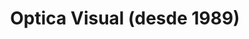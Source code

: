 ---
title: "Optica Visual (desde 1989)"
url: /asuncion-paraguay/optica-visual-desde-1989-estados-unidos-48/
shop: óptico
---